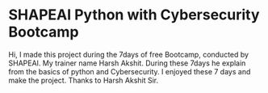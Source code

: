 # SHAPEAI Python with Cybersecurity Bootcamp
Hi, I made this project during the 7days of free Bootcamp,
conducted by SHAPEAI. My trainer name Harsh Akshit.
During these 7days he explain from the basics of python and Cybersecurity.
I enjoyed these 7 days and make the project.
Thanks to Harsh Akshit Sir.
